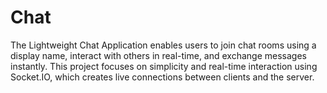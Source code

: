 # Chat
The Lightweight Chat Application enables users to join chat rooms using a display name, interact with others in real-time, and exchange messages instantly. This project focuses on simplicity and real-time interaction using Socket.IO, which creates live connections between clients and the server.
